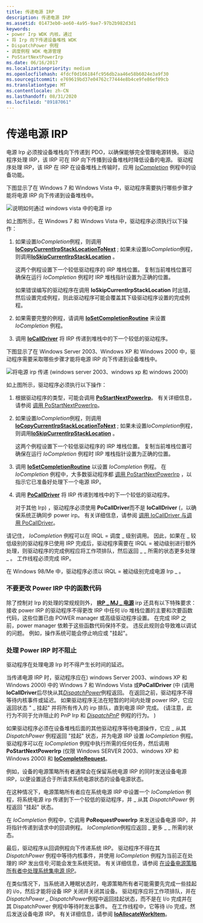 ```yaml
---
title: 传递电源 IRP
description: 传递电源 IRP
ms.assetid: 01473eb0-ae60-4a95-9ae7-97b2b982d3d1
keywords:
- power Irp WDK 内核，通过
- 将 Irp 向下传递设备堆栈 WDK
- DispatchPower 例程
- 调度例程 WDK 电源管理
- PoStartNextPowerIrp
ms.date: 06/16/2017
ms.localizationpriority: medium
ms.openlocfilehash: 4fdcf0d166184fc956db2aa46e58b6024e3a9f30
ms.sourcegitcommit: e769619bd37e04762c77444e8b4ce9fe86ef09cb
ms.translationtype: MT
ms.contentlocale: zh-CN
ms.lasthandoff: 08/31/2020
ms.locfileid: "89187061"
---
```

# <a name="passing-power-irps"></a>传递电源 IRP





电源 Irp 必须按设备堆栈向下传递到 PDO，以确保能够完全管理电源转换。 驱动程序处理 IRP，该 IRP 可在 IRP 向下传播到设备堆栈时降低设备的电源。 驱动程序处理 IRP，该 IRP 在 IRP 在设备堆栈上传输时，应用 [*IoCompletion*](/windows-hardware/drivers/ddi/wdm/nc-wdm-io_completion_routine) 例程中的设备功能。

下图显示了在 Windows 7 和 Windows Vista 中，驱动程序需要执行哪些步骤才能将电源 IRP 向下传递到设备堆栈中。

![说明如何通过 windows vista 中的电源 irp](images/passirpvista.png)

如上图所示，在 Windows 7 和 Windows Vista 中，驱动程序必须执行以下操作：

1.  如果设置*IoCompletion*例程，则调用[**IoCopyCurrentIrpStackLocationToNext**](/windows-hardware/drivers/ddi/wdm/nf-wdm-iocopycurrentirpstacklocationtonext) ; 如果未设置*IoCompletion*例程，则调用[**IoSkipCurrentIrpStackLocation**](./mm-bad-pointer.md) 。

    这两个例程设置下一个较低驱动程序的 IRP 堆栈位置。 复制当前堆栈位置可确保在运行 *IoCompletion* 例程时 IRP 堆栈指针设置为正确的位置。

    如果错误编写的驱动程序在调用 **IoSkipCurrentIrpStackLocation** 时出错，然后设置完成例程，则此驱动程序可能会覆盖其下级驱动程序设置的完成例程。

2.  如果需要完整的例程，请调用 [**IoSetCompletionRoutine**](/windows-hardware/drivers/ddi/wdm/nf-wdm-iosetcompletionroutine) 来设置 *IoCompletion* 例程。

3.  调用 [**IoCallDriver**](/windows-hardware/drivers/ddi/wdm/nf-wdm-iocalldriver) 将 IRP 传递到堆栈中的下一个较低的驱动程序。

下图显示了在 Windows Server 2003、Windows XP 和 Windows 2000 中，驱动程序需要采取哪些步骤才能将电源 IRP 向下传递到设备堆栈中。

![将电源 irp 传递 (windows server 2003、windows xp 和 windows 2000) ](images/passirp.png)

如上图所示，驱动程序必须执行以下操作：

1.  根据驱动程序的类型，可能会调用 [**PoStartNextPowerIrp**](/windows-hardware/drivers/ddi/ntifs/nf-ntifs-postartnextpowerirp)。 有关详细信息，请参阅 [调用 PoStartNextPowerIrp](calling-postartnextpowerirp.md)。

2.  如果设置*IoCompletion*例程，则调用[**IoCopyCurrentIrpStackLocationToNext**](/windows-hardware/drivers/ddi/wdm/nf-wdm-iocopycurrentirpstacklocationtonext) ; 如果未设置*IoCompletion*例程，则调用[**IoSkipCurrentIrpStackLocation**](./mm-bad-pointer.md) 。

    这两个例程设置下一个较低驱动程序的 IRP 堆栈位置。 复制当前堆栈位置可确保在运行 *IoCompletion* 例程时 IRP 堆栈指针设置为正确的位置。

3.  调用 [**IoSetCompletionRoutine**](/windows-hardware/drivers/ddi/wdm/nf-wdm-iosetcompletionroutine) 以设置 *IoCompletion* 例程。 在 *IoCompletion* 例程中，大多数驱动程序都 [调用 PoStartNextPowerIrp](calling-postartnextpowerirp.md) ，以指示它已准备好处理下一个电源 IRP。

4.  调用 [**PoCallDriver**](/windows-hardware/drivers/ddi/ntifs/nf-ntifs-pocalldriver) 将 IRP 传递到堆栈中的下一个较低的驱动程序。

    对于其他 Irp) ，驱动程序必须使用 **PoCallDriver**而不是 **IoCallDriver** (，以确保系统正确同步 power irp。 有关详细信息，请参阅 [调用 IoCallDriver 与调用 PoCallDriver](calling-iocalldriver-versus-calling-pocalldriver.md)。

请记住， *IoCompletion* 例程可以在 IRQL = 调度 \_ 级别调用。 因此，如果在 \_ 较低级别的驱动程序已使用 IRP 完成后，驱动程序需要在 IRQL = 被动级别进行额外处理，则驱动程序的完成例程应将工作项排队，然后返回 \_ \_ 所需的状态更多处理 \_ 。 工作线程必须完成 IRP。

在 Windows 98/Me 中，驱动程序必须以 IRQL = 被动级别完成电源 Irp \_ 。

### <a name="do-not-change-the-function-codes-in-a-power-irp"></a>不要更改 Power IRP 中的函数代码

除了控制对 Irp 的处理的常规规则外， [**IRP \_ MJ \_ 电源**](./irp-mj-power.md) irp 还具有以下特殊要求：接收 power IRP 的驱动程序不得更改 IRP 中任何 i/o 堆栈位置的主要和次要函数代码，这些位置已由 POWER manager 或高级驱动程序设置。 在完成 IRP 之前，power manager 依赖于这些函数代码保持不变。 违反此规则会导致难以调试的问题。 例如，操作系统可能会停止响应或 "挂起"。

### <a name="do-not-block-while-handling-a-power-irp"></a>处理 Power IRP 时不阻止

驱动程序在处理电源 Irp 时不得产生长时间的延迟。

当传递电源 IRP 时，驱动程序应在) windows Server 2003、windows XP 和 Windows 2000) 中的 Windows 7 和 Windows Vista 或**PoCallDriver** (中 (调用**IoCallDriver**后尽快从其[*DispatchPower*](/windows-hardware/drivers/ddi/wdm/nc-wdm-driver_dispatch)例程返回。 在返回之前，驱动程序不得等待内核事件或延迟。 如果驱动程序无法在短暂的时间内处理 power IRP，它应返回状态 " \_ 挂起" 并将所有传入的 irp 排队，直到电源 IRP 完成。  (请注意，此行为不同于允许阻止的 PnP Irp 和 [*DispatchPnP*](/windows-hardware/drivers/ddi/wdm/nc-wdm-driver_dispatch) 例程的行为。 ) 

如果驱动程序必须在设备堆栈后面的其他驱动程序等待电源操作，它应 \_ 从其 *DispatchPower* 例程返回 "挂起" 状态，并为电源 IRP 设置 *IoCompletion* 例程。 驱动程序可以在 *IoCompletion* 例程中执行所需的任何任务，然后调用 **PoStartNextPowerIrp** (仅限 Windows SERVER 2003、windows XP 和 Windows 2000) 和 [**IoCompleteRequest**](/windows-hardware/drivers/ddi/wdm/nf-wdm-iocompleterequest)。

例如，设备的电源策略所有者通常会在保留系统电源 IRP 的同时发送设备电源 IRP，以便设置适合于所请求系统电源状态的设备电源状态。

在这种情况下，电源策略所有者应在系统电源 IRP 中设置一个 *IoCompletion* 例程，将系统电源 irp 传递到下一个较低的驱动程序，并 \_ 从其 *DispatchPower* 例程返回 "挂起" 状态。

在 *IoCompletion* 例程中，它调用 **PoRequestPowerIrp** 来发送设备电源 IRP，并将指针传递到请求中的回调例程。 *IoCompletion*例程应返回 \_ 更多 \_ \_ 所需的状态。

最后，驱动程序从回调例程向下传递系统 IRP。 驱动程序不得在其 *DispatchPower* 例程中等待内核事件，并使用 *IoCompletion* 例程为当前正在处理的 IRP 发出信号;可能会发生系统死锁。 有关详细信息，请参阅 [在设备电源策略所有者中处理系统集电源 IRP](handling-a-system-set-power-irp-in-a-device-power-policy-owner.md)。

在类似情况下，当系统进入睡眠状态时，电源策略所有者可能需要先完成一些挂起的 i/o，然后才能将设备 IRP 关闭并关闭其设备。 驱动程序应将工作项排队，并在*DispatchPower* \_ *DispatchPower*例程中返回挂起状态，而不是在 I/o 完成并在其 DispatchPower 例程中等待时发出事件。 在工作线程中，它等待 i/o 完成，然后发送设备电源 IRP。 有关详细信息，请参阅 [**IoAllocateWorkItem**](/windows-hardware/drivers/ddi/wdm/nf-wdm-ioallocateworkitem)。

 

